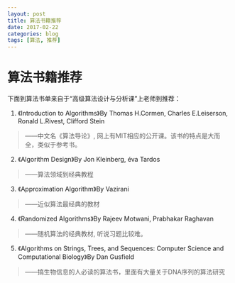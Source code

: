 ```yaml
---
layout: post
title: 算法书籍推荐
date: 2017-02-22
categories: blog
tags: [算法, 推荐]
---
```


# 算法书籍推荐

下面到算法书单来自于“高级算法设计与分析课”上老师到推荐：

1. 《Introduction to Algorithms》By Thomas H.Cormen, Charles E.Leiserson, Ronald L.Rivest, Clifford Stein
> ——中文名《算法导论》, 网上有MIT相应的公开课。该书的特点是大而全，类似于参考书。

2. 《Algorithm Design》By Jon Kleinberg, éva Tardos
> ——算法领域到经典教程

3. 《Approximation Algorithm》By Vazirani 
> ——近似算法最经典的教材

4. 《Randomized Algorithms》By Rajeev Motwani, Prabhakar Raghavan
> ——随机算法的经典教材, 听说习题比较难。

5. 《Algorithms on Strings, Trees, and Sequences: Computer Science and Computational Biology》By Dan Gusfield
> ——搞生物信息的人必读的算法书，里面有大量关于DNA序列的算法研究

